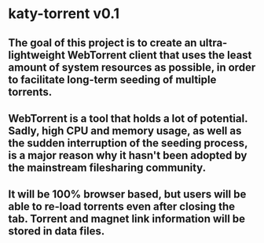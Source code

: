 # katy-torrent v0.1
## The goal of this project is to create an ultra-lightweight WebTorrent client that uses the least amount of system resources as possible, in order to facilitate long-term seeding of multiple torrents.
## WebTorrent is a tool that holds a lot of potential. Sadly, high CPU and memory usage, as well as the sudden interruption of the seeding process, is a major reason why it hasn't been adopted by the mainstream filesharing community.
## It will be 100% browser based, but users will be able to re-load torrents even after closing the tab. Torrent and magnet link information will be stored in data files.
